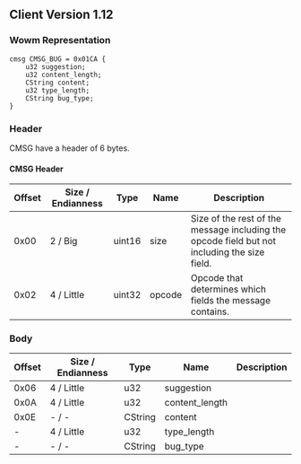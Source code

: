 ## Client Version 1.12

### Wowm Representation
```rust,ignore
cmsg CMSG_BUG = 0x01CA {
    u32 suggestion;
    u32 content_length;
    CString content;
    u32 type_length;
    CString bug_type;
}
```
### Header
CMSG have a header of 6 bytes.

#### CMSG Header
| Offset | Size / Endianness | Type   | Name   | Description |
| ------ | ----------------- | ------ | ------ | ----------- |
| 0x00   | 2 / Big           | uint16 | size   | Size of the rest of the message including the opcode field but not including the size field.|
| 0x02   | 4 / Little        | uint32 | opcode | Opcode that determines which fields the message contains.|
### Body
| Offset | Size / Endianness | Type | Name | Description |
| ------ | ----------------- | ---- | ---- | ----------- |
| 0x06 | 4 / Little | u32 | suggestion |  |
| 0x0A | 4 / Little | u32 | content_length |  |
| 0x0E | - / - | CString | content |  |
| - | 4 / Little | u32 | type_length |  |
| - | - / - | CString | bug_type |  |
